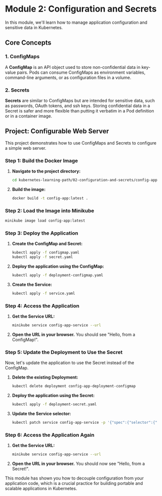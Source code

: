 # Module 2: Configuration and Secrets

In this module, we'll learn how to manage application configuration and sensitive data in Kubernetes.

## Core Concepts

### 1. ConfigMaps

A **ConfigMap** is an API object used to store non-confidential data in key-value pairs. Pods can consume ConfigMaps as environment variables, command-line arguments, or as configuration files in a volume.

### 2. Secrets

**Secrets** are similar to ConfigMaps but are intended for sensitive data, such as passwords, OAuth tokens, and ssh keys. Storing confidential data in a Secret is safer and more flexible than putting it verbatim in a Pod definition or in a container image.

## Project: Configurable Web Server

This project demonstrates how to use ConfigMaps and Secrets to configure a simple web server.

### Step 1: Build the Docker Image

1.  **Navigate to the project directory:**
    ```bash
    cd kubernetes-learning-path/02-configuration-and-secrets/config-app
    ```

2.  **Build the image:**
    ```bash
    docker build -t config-app:latest .
    ```

### Step 2: Load the Image into Minikube

```bash
minikube image load config-app:latest
```

### Step 3: Deploy the Application

1.  **Create the ConfigMap and Secret:**
    ```bash
    kubectl apply -f configmap.yaml
    kubectl apply -f secret.yaml
    ```

2.  **Deploy the application using the ConfigMap:**
    ```bash
    kubectl apply -f deployment-configmap.yaml
    ```

3.  **Create the Service:**
    ```bash
    kubectl apply -f service.yaml
    ```

### Step 4: Access the Application

1.  **Get the Service URL:**
    ```bash
    minikube service config-app-service --url
    ```

2.  **Open the URL in your browser.** You should see "Hello, from a ConfigMap!".

### Step 5: Update the Deployment to Use the Secret

Now, let's update the application to use the Secret instead of the ConfigMap.

1.  **Delete the existing Deployment:**
    ```bash
    kubectl delete deployment config-app-deployment-configmap
    ```

2.  **Deploy the application using the Secret:**
    ```bash
    kubectl apply -f deployment-secret.yaml
    ```

3.  **Update the Service selector:**
    ```bash
    kubectl patch service config-app-service -p '{"spec":{"selector":{"app":"config-app-secret"}}}'
    ```

### Step 6: Access the Application Again

1.  **Get the Service URL:**
    ```bash
    minikube service config-app-service --url
    ```

2.  **Open the URL in your browser.** You should now see "Hello, from a Secret!".

This module has shown you how to decouple configuration from your application code, which is a crucial practice for building portable and scalable applications in Kubernetes.
